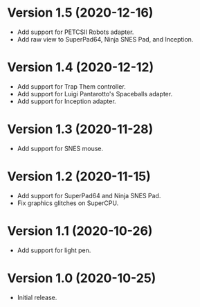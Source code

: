 # Version 1.5 (2020-12-16)

- Add support for PETCSII Robots adapter.
- Add raw view to SuperPad64, Ninja SNES Pad, and Inception.

# Version 1.4 (2020-12-12)

- Add support for Trap Them controller.
- Add support for Luigi Pantarotto's Spaceballs adapter.
- Add support for Inception adapter.


# Version 1.3 (2020-11-28)

- Add support for SNES mouse.


# Version 1.2 (2020-11-15)

- Add support for SuperPad64 and Ninja SNES Pad.
- Fix graphics glitches on SuperCPU.


# Version 1.1 (2020-10-26)

- Add support for light pen.


# Version 1.0 (2020-10-25)

- Initial release.

